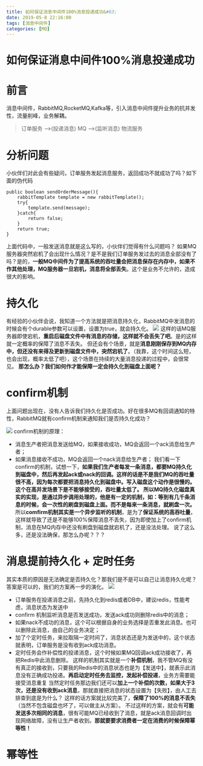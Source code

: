 ```yaml
---
title: 如何保证消息中间件100%消息投递成功&#63;
date: 2019-05-8 22:16:00
tags: [消息中间件]
categories: [MQ]
---
```

# 如何保证消息中间件100%消息投递成功
# 前言
消息中间件，RabbitMQ,RocketMQ,Kafka等，引入消息中间件提升业务的抗并发性，流量削峰，业务解耦。
> 订单服务 ——>(投递消息) MQ ——>(监听消息)  物流服务  
# 分析问题
小伙伴们对此会有些疑问，订单服务发起消息服务，返回成功不就成功了吗？如下面的伪代码
```
public boolean sendOrderMessage(){
	rabbitTemplate template = new rabbitTemplate();
	try{
		template.send(message);
	}catch{
		return false;
	}
	return true;
}
```
上面代码中，一般发送消息就是这么写的，小伙伴们觉得有什么问题吗？
如果MQ服务器突然宕机了会出现什么情况？是不是我们订单服务发过去的消息全部没有了吗？是的，**一般MQ中间件为了提高系统的吞吐量会把消息保存在内存中，如果不作其他处理，MQ服务器一旦宕机，消息将全部丢失**。这个是业务不允许的，造成很大的影响。
# 持久化
有经验的小伙伴会说，我知道一个方法就是把消息持久化，RabbitMQ中发消息的时候会有个durable参数可以设置，设置为true，就会持久化。
![](/images/content/111.png)
这样的话MQ服务器即使宕机，**重启后磁盘文件中有消息的存储，这样就不会丢失了吧**。是的这样就一定概率的保障了消息不丢失。
但还会有个场景，就是**消息刚刚保存到MQ内存中，但还没有来得及更新到磁盘文件中，突然宕机了**。（我靠，这个时间这么短，也会出现，概率太低了吧），这个场景在持续的大量消息投递的过程中，会很常见。
**那怎么办？我们如何作才能保障一定会持久化到磁盘上面呢？**
# confirm机制
上面问题出现在，没有人告诉我们持久化是否成功。好在很多MQ有回调通知的特性，RabbitMQ就有confirm机制来通知我们是否持久化成功？

![](/images/content/222.png)
confirm机制的原理：
- 消息生产者把消息发送给MQ，如果接收成功，MQ会返回一个ack消息给生产者；
- 如果消息接收不成功，MQ会返回一个nack消息给生产者；
我们看一下confirm的机制，试想一下，**如果我们生产者每发一条消息，都要MQ持久化到磁盘中，然后再发起ack或nack的回调。这样的话是不是我们MQ的吞吐量很不高，因为每次都要把消息持久化到磁盘中。**写入磁盘这个动作是很慢的。这个在高并发场景下是不能够接受的，吞吐量太低了。
所以**MQ持久化磁盘真实的实现，是通过异步调用处理的，他是有一定的机制，如：等到有几千条消息的时候，会一次性的刷盘到磁盘上面。而不是每来一条消息，就刷盘一次。**
所以**comfirm机制其实是一个异步监听的机制**，是为了**保证系统的高吞吐量**，这样就导致了还是不能够100%保障消息不丢失，因为即使加上了confirm机制，消息在MQ内存中还没有刷盘到磁盘就宕机了，还是没法处理。
说了这么多，还是没法确保，那怎么办呢？？？

# 消息提前持久化 + 定时任务
其实本质的原因是无法确定是否持久化？那我们是不是可以自己让消息持久化呢？答案是可以的，我们的方案再一步的演化。
![](/images/content/333.png)
- 订单服务在投递消息之前，先持久化到redis或者DB中，建议redis，性能考虑，消息状态为发送中
- confirm 机制监听消息是否发送成功，发送ack成功则删除redis中的消息；
- 如果nack不成功的消息，这个可以根据自身的业务选择是否重发此消息。也可以删除此消息，由自己的业务决定；
- 加了个定时任务，来拉取隔一定时间了，消息状态还是为发送中的，这个状态就表明，订单服务是没有收到ack成功消息。
- 定时任务会作补偿性的投递消息，这个时候如果MQ回调ack成功接收了，再把Redis中此消息删除。
这样的机制其实就是一个**补偿机制**，我不管MQ有没有真正的接收到，只要我的Redis中的消息状态也是为【发送中】，就表示此消息没有正确成功投递。**再启动定时任务去监控，发起补偿投递**，业务方需要能接受消息重复
 当然定时任务那边我们还可以**加上一个补偿的次数，如果大于3次，还是没有收到ack消息**，那就直接把消息的状态设置为【失败】，由人工去排查到底是为什么？
 这样的话方案就比较完美了，**保障了100%的消息不丢失**（当然不包含磁盘也坏了，可以做主从方案）。
 不过这样的方案，就会有**可能发送多次相同的消息**，很有可能MQ已经收到了消息，就是ack消息回调时出现网络故障，没有让生产者收到。**那就要要求消费者一定在消费的时候保障幂等性！**
# 幂等性
